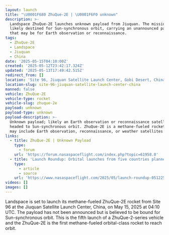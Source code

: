 ```yaml
---
layout: launch
title: "\U0001F680 ZhuQue-2E | \U0001F6F0 unknown"
description: >-
  Landspace ZhuQue-2E launches unknown payload from Jiuquan. The mission is
  likely destined for Sun-synchronous orbit, carrying an unannounced payload
  that may be for Earth observation or reconnaissance.
tags:
  - ZhuQue-2E
  - Landspace
  - Jiuquan
  - China
date: '2025-05-15T04:10:00Z'
created: '2025-05-12T23:42:17.324Z'
updated: '2025-05-13T17:49:42.515Z'
redirect_from: []
location: 'Site 96, Jiuquan Satellite Launch Center, Gobi Desert, China'
location-slug: site-96-jiuquan-satellite-launch-center-china
manned: false
vehicle: ZhuQue-2E
vehicle-type: rocket
vehicle-slug: zhuque-2e
payload: unknown
payload-type: unknown
payload-description: >-
  Unknown payload; likely an Earth observation or reconnaissance satellite
  headed to Sun-synchronous orbit. ZhuQue-2E is a methane-fueled rocket. Mission
  may include Earth observation, reconnaissance, or weather satellites.
links:
  - title: ZhuQue-2E | Unknown Payload
    type:
      - forum
    url: 'https://forum.nasaspaceflight.com/index.php?topic=61958.0'
  - title: 'Launch Roundup: Orbital launches from five countries planned'
    type:
      - article
      - source
    url: 'https://www.nasaspaceflight.com/2025/05/launch-roundup-051225/'
videos: []
images: []
---
```

Landspace is set to launch its methane-fueled ZhuQue-2E rocket from Site 96 at the Jiuquan Satellite Launch Center, China, on May 15, 2025 at 04:10 UTC. The payload has not been announced but is believed to be bound for Sun-synchronous orbit. This is the fifth launch of a ZhuQue-2-series vehicle and the ZhuQue-2E is the first methane-fueled orbital-class rocket to reach orbit.
